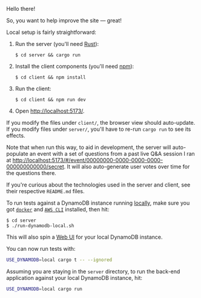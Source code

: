 Hello there!

So, you want to help improve the site — great!

Local setup is fairly straightforward:

1. Run the server (you'll need [Rust](https://www.rust-lang.org/)):
   ```console
   $ cd server && cargo run
   ```
2. Install the client components (you'll need [npm](https://www.npmjs.com/)):
   ```console
   $ cd client && npm install
   ```
3. Run the client:
   ```console
   $ cd client && npm run dev
   ```
4. Open <http://localhost:5173/>.

If you modify the files under `client/`, the browser view should
auto-update. If you modify files under `server/`, you'll have to re-run
`cargo run` to see its effects.

Note that when run this way, to aid in development, the server will
auto-populate an event with a set of questions from a past live Q&A
session I ran at
<http://localhost:5173/#/event/00000000-0000-0000-0000-000000000000/secret>.
It will also auto-generate user votes over time for the questions there.

If you're curious about the technologies used in the server and client,
see their respective `README.md` files.

To run tests against a DynamoDB instance running [locally](https://docs.aws.amazon.com/amazondynamodb/latest/developerguide/DynamoDBLocal.html), make sure
you got [`docker`](https://docs.docker.com/engine/install/) and
[`AWS CLI`](https://docs.aws.amazon.com/cli/latest/userguide/getting-started-install.html#getting-started-install-instructions) installed, then hit:

```console
$ cd server
$ ./run-dynamodb-local.sh
```

This will also spin a [Web UI](https://github.com/aaronshaf/dynamodb-admin?tab=readme-ov-file)
for your local DynamoDB instance.

You can now run tests with:

```sh
USE_DYNAMODB=local cargo t -- --ignored
```

Assuming you are staying in the `server` directory, to run the back-end application against
your local DynamoDB instance, hit:

```sh
USE_DYNAMODB=local cargo run
```
